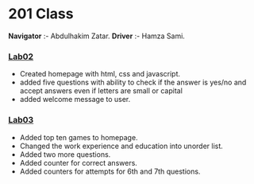 # 201 Class

__Navigator__ :- Abdulhakim Zatar.
__Driver__ :- Hamza Sami.


### [Lab02](lab02)

- Created homepage with html, css and javascript.
- added five questions with ability to check if the answer is yes/no and accept answers even if letters are small or capital
- added welcome message to user.

### [Lab03](lab03)

- Added top ten games to homepage.
- Changed the work experience and education into unorder list.
- Added two more questions.
- Added counter for correct answers.
- Added counters for attempts for 6th and 7th questions.


